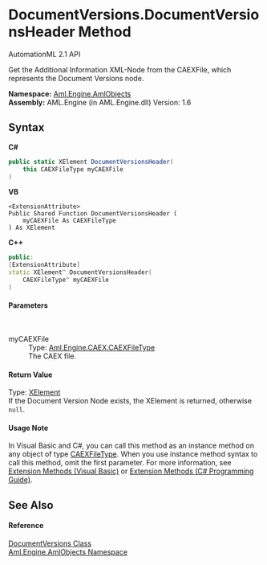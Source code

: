 # DocumentVersions.DocumentVersionsHeader Method 
AutomationML 2.1 API 

Get the Additional Information XML-Node from the CAEXFile, which represents the Document Versions node.

**Namespace:**&nbsp;<a href="N_Aml_Engine_AmlObjects">Aml.Engine.AmlObjects</a><br />**Assembly:**&nbsp;AML.Engine (in AML.Engine.dll) Version: 1.6

## Syntax

**C#**<br />
``` C#
public static XElement DocumentVersionsHeader(
	this CAEXFileType myCAEXFile
)
```

**VB**<br />
``` VB
<ExtensionAttribute>
Public Shared Function DocumentVersionsHeader ( 
	myCAEXFile As CAEXFileType
) As XElement
```

**C++**<br />
``` C++
public:
[ExtensionAttribute]
static XElement^ DocumentVersionsHeader(
	CAEXFileType^ myCAEXFile
)
```


#### Parameters
&nbsp;<dl><dt>myCAEXFile</dt><dd>Type: <a href="T_Aml_Engine_CAEX_CAEXFileType">Aml.Engine.CAEX.CAEXFileType</a><br />The CAEX file.</dd></dl>

#### Return Value
Type: <a href="https://docs.microsoft.com/dotnet/api/system.xml.linq.xelement" target="_parent" rel="noopener noreferrer">XElement</a><br />If the Document Version Node exists, the XElement is returned, otherwise `null`.

#### Usage Note
In Visual Basic and C#, you can call this method as an instance method on any object of type <a href="T_Aml_Engine_CAEX_CAEXFileType">CAEXFileType</a>. When you use instance method syntax to call this method, omit the first parameter. For more information, see <a href="https://docs.microsoft.com/dotnet/visual-basic/programming-guide/language-features/procedures/extension-methods" target="_blank" rel="noopener noreferrer">Extension Methods (Visual Basic)</a> or <a href="https://docs.microsoft.com/dotnet/csharp/programming-guide/classes-and-structs/extension-methods" target="_blank" rel="noopener noreferrer">Extension Methods (C# Programming Guide)</a>.

## See Also


#### Reference
<a href="T_Aml_Engine_AmlObjects_DocumentVersions">DocumentVersions Class</a><br /><a href="N_Aml_Engine_AmlObjects">Aml.Engine.AmlObjects Namespace</a><br />